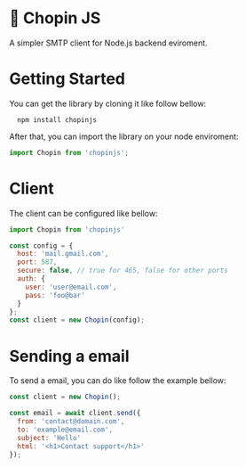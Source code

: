 # :blue_heart: Chopin JS
A simpler SMTP client for Node.js backend eviroment.

# Getting Started
You can get the library by cloning it like follow bellow:

```bach
  npm install chopinjs
```

After that, you can import the library on your node enviroment:

```javascript
import Chopin from 'chopinjs';
```

# Client

The client can be configured like bellow:

```javascript
import Chopin from 'chopinjs'  

const config = {
  host: 'mail.gmail.com',
  port: 587,
  secure: false, // true for 465, false for other ports
  auth: {
    user: 'user@email.com',
    pass: 'foo@bar'
  }
};
const client = new Chopin(config);
```

# Sending a email

To send a email, you can do like follow the example bellow:

```javascript
const client = new Chopin();

const email = await client.send({
  from: 'contact@domain.com',
  to: 'example@email.com',
  subject: 'Hello' 
  html: '<h1>Contact support</h1>'
});
```